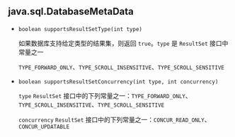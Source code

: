 ## java.sql.DatabaseMetaData

* `boolean supportsResultSetType(int type)`

  如果数据库支持给定类型的结果集，则返回 `true`。`type` 是 `ResultSet` 接口中常量之一

  `TYPE_FORWARD_ONLY`、`TYPE_SCROLL_INSENSITIVE`、`TYPE_SCROLL_SENSITIVE`

* `boolean supportsResultSetConcurrency(int type, int concurrency)`

  `type`		`ResultSet` 接口中的下列常量之一：`TYPE_FORWARD_ONLY`、`TYPE_SCROLL_INSENSITIVE`、`TYPE_SCROLL_SENSITIVE`

  `concurrency`	`ResultSet` 接口中的下列常量之一：`CONCUR_READ_ONLY`、`CONCUR_UPDATABLE`